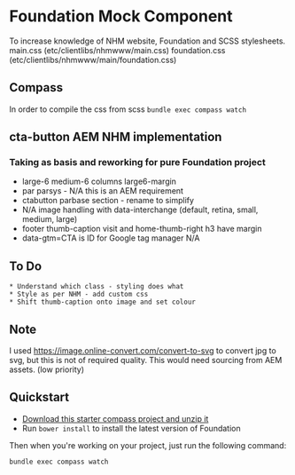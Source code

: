 # Foundation Mock Component

To increase knowledge of NHM website, Foundation and SCSS stylesheets.
main.css (etc/clientlibs/nhmwww/main.css)
foundation.css (etc/clientlibs/nhmwww/main/foundation.css)

## Compass
In order to compile the css from scss ```bundle exec compass watch``` 

## cta-button AEM NHM implementation
### Taking as basis and reworking for pure Foundation project

  * large-6 medium-6 columns large6-margin
  * par parsys - N/A this is an AEM requirement
  * ctabutton parbase section - rename to simplify
  * N/A image handling with data-interchange (default, retina, small, medium, large)
  * footer thumb-caption  visit and home-thumb-right h3 have margin
  * data-gtm=CTA is ID for Google tag manager N/A

## To Do
	* Understand which class - styling does what
	* Style as per NHM - add custom css
	* Shift thumb-caption onto image and set colour

## Note
I used https://image.online-convert.com/convert-to-svg to convert jpg to svg, but this is not of required quality.
This would need sourcing from AEM assets. (low priority)

## Quickstart

  * [Download this starter compass project and unzip it](https://github.com/zurb/foundation-compass-template/archive/master.zip)
  * Run `bower install` to install the latest version of Foundation

Then when you're working on your project, just run the following command:

```bash
bundle exec compass watch
```
